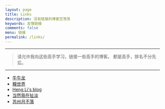 ```yaml
---
layout: page
title: Links
description: 没有链接的博客空荡荡
keywords: 友情链接
comments: false
menu: 链接
permalink: /links/
---
```



***

> 请允许我向这些高手学习，链接一些高手的博客。
> 都是高手，排名不分先后。

***

* [牛牛龙](http://yulongniu.bionutshell.org/)
* [糗世界](http://blog.qiubio.com:8080/)
* [Heng Li's blog](https://lh3.github.io/)
* [当然我在扯淡](http://www.yinwang.org/)
* [苏州月不落](https://godinlove.github.io/)